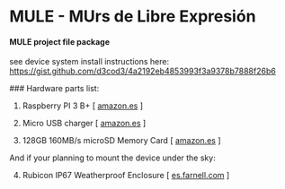 # MULE - MUrs de Libre Expresión

#### MULE project file package

see device system install instructions here: https://gist.github.com/d3cod3/4a2192eb4853993f3a9378b7888f26b6

### Hardware parts list:

1. Raspberry PI 3 B+ [ [amazon.es](https://www.amazon.es/Raspberry-Pi-3-Model-3-Modelo/dp/B07BDR5PDW/ref=sr_1_4?__mk_es_ES=%C3%85M%C3%85%C5%BD%C3%95%C3%91&keywords=raspberry+pi+3&qid=1564672755&s=gateway&sr=8-4) ]

2. Micro USB charger [ [amazon.es](https://www.amazon.es/Aukru-Interruptor-Micro-Adaptador-Corriente/dp/B01M58O9M9/ref=sr_1_2) ]

3. 128GB 160MB/s microSD Memory Card [ [amazon.es](https://www.amazon.es/SanDisk-Extreme-Tarjeta-microSDXC-adaptador/dp/B07FCMKK5X/ref=pd_sbs_147_1/261-6434718-3125329?_encoding=UTF8&pd_rd_i=B07FCMKK5X&pd_rd_r=30af24c9-7ae3-11e9-bbfb-cb6be4ff4fa0&pd_rd_w=3uFdt&pd_rd_wg=14bs3&pf_rd_p=36459305-0da7-4320-ac7a-d1c479b51bf8&pf_rd_r=CA36R36FX157EYA1QJ7H&psc=1&refRID=CA36R36FX157EYA1QJ7H) ]

  And if your planning to mount the device under the sky:

4. Rubicon IP67 Weatherproof Enclosure [ [es.farnell.com](https://es.farnell.com/openh-io/rk-88-001a-2g/ip67-weatherproof-enclosure-deep/dp/2830062?st=Rubicon%20Starter%20Kit) ]
